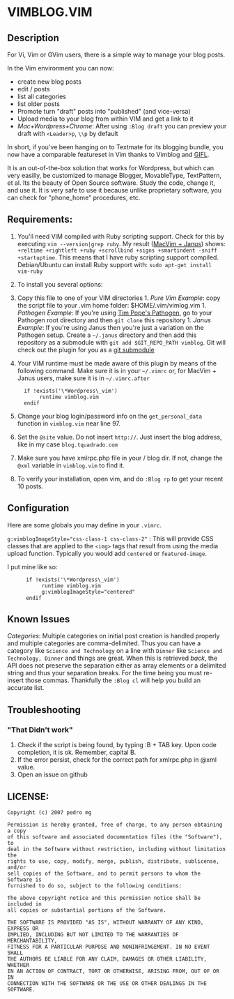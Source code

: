 # VIMBLOG.VIM

## Description

For Vi, Vim or GVim users, there is a simple way to manage your blog
posts.

In the Vim environment you can now:

* create new blog posts
* edit / posts
* list all categories
* list older posts
* Promote turn "draft" posts into "published" (and vice-versa)
* Upload media to your blog from within VIM and get a link to it
* *Mac+Wordpress+Chrome*:  After using `:Blog draft` you can preview
  your draft with `<Leader>p`, `\\p` by default

In short, if you've been hanging on to Textmate for its blogging bundle,
you now have a comparable featureset in Vim thanks to Vimblog and
[GIFL](http://github.com/sgharms/gifl).

It is an out-of-the-box solution that works for Wordpress, but which can
very easilly, be customized to manage Blogger, MovableType, TextPattern,
et al.  Its the beauty of Open Source software. Study the code, change
it, and use it. It is very safe to use it because unlike proprietary
software, you can check for "phone\_home" procedures, etc.

##  Requirements:

1.   You'll need VIM compiled with Ruby scripting support.  Check for
     this by executing `vim --version|grep ruby`. My result ([MacVim +
Janus](https://github.com/carlhuda/janus)) shows: `+reltime +rightleft +ruby +scrollbind +signs +smartindent -sniff +startuptime`.  This means that I have ruby scripting support compiled.  Debian/Ubuntu can install Ruby support with: `sudo apt-get install vim-ruby`
1.  To install you several options:
  1.  Copy this file to one of your VIM directories
    1.  *Pure Vim Example*: copy the script file to your .vim home folder: $HOME/.vim/vimlog.vim
    1.  *Pathogen Example*:  If you're using [Tim Pope's
        Pathogen](http://www.vim.org/scripts/script.php?script_id=2332),
go to your Pathogen root directory and then `git clone` this repository
    1.  *Janus Example*:  If you're using Janus then you're just a
        variation on the Pathogen setup.  Create a `~/.janus` directory
and then add this repository as a submodule with `git add
$GIT_REPO_PATH vimblog`.  Git will check out the plugin for you as a
[git submodule](http://book.git-scm.com/5_submodules.html)
1.  Your VIM runtime must be made aware of this plugin by means of the
    following command.  Make sure it is in your `~/.vimrc` or, for
MacVim + Janus users, make sure it is in `~/.vimrc.after`

          if !exists('\*Wordpress\_vim')
               runtime vimblog.vim
          endif

1.  Change your blog login/password info on the `get_personal_data`
    function in `vimblog.vim` near line 97.
1.  Set the `@site` value. Do not insert `http://`. Just insert the blog
    address, like in my case `blog.tquadrado.com`
1.  Make sure you have xmlrpc.php file in your / blog dir. If not,
    change the `@xml` variable in `vimblog.vim` to find it.
1.  To verify your installation, open vim, and do `:Blog rp` to get your
    recent 10 posts.

## Configuration

Here are some globals you may define in your `.vimrc`.

`g:vimblogImageStyle="css-class-1 css-class-2"` : This will provide CSS
classes that are applied to the `<img>` tags that result from using the
media upload function.  Typically you would add `centered` or
`featured-image`.

I put mine like so:

          if !exists('\*Wordpress\_vim')
               runtime vimblog.vim
               g:vimblogImageStyle="centered"
          endif

## Known Issues

*Categories*:  Multiple categories on initial post creation is handled
properly and multiple categories are comma-delimited.  Thus you can have
a category like `Science and Technology` on a line with `Dinner` like
`Science and Technology, Dinner` and things are great.  When this is
retrieved *back*, the API does not preserve the separation either as
array elements or a delimited string and thus your separation breaks.
For the time being you must re-insert those commas.  Thankfully the
`:Blog cl` will help you build an accurate list.

## Troubleshooting

### "That Didn't work"
1.  Check if the script is being found, by typing :B + TAB key. Upon code completion, it is ok. Remember, capital B.
1.  If the error persist, check for the correct path for xmlrpc.php in @xml value.
1.  Open an issue on github

## LICENSE:

    Copyright (c) 2007 pedro mg

    Permission is hereby granted, free of charge, to any person obtaining a copy
    of this software and associated documentation files (the "Software"), to
    deal in the Software without restriction, including without limitation the
    rights to use, copy, modify, merge, publish, distribute, sublicense, and/or
    sell copies of the Software, and to permit persons to whom the Software is
    furnished to do so, subject to the following conditions:

    The above copyright notice and this permission notice shall be included in
    all copies or substantial portions of the Software.

    THE SOFTWARE IS PROVIDED "AS IS", WITHOUT WARRANTY OF ANY KIND, EXPRESS OR
    IMPLIED, INCLUDING BUT NOT LIMITED TO THE WARRANTIES OF MERCHANTABILITY,
    FITNESS FOR A PARTICULAR PURPOSE AND NONINFRINGEMENT. IN NO EVENT SHALL
    THE AUTHORS BE LIABLE FOR ANY CLAIM, DAMAGES OR OTHER LIABILITY, WHETHER
    IN AN ACTION OF CONTRACT, TORT OR OTHERWISE, ARISING FROM, OUT OF OR IN
    CONNECTION WITH THE SOFTWARE OR THE USE OR OTHER DEALINGS IN THE SOFTWARE.
